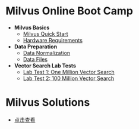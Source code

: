 # Milvus Online Boot Camp
- **Milvus Basics**
  * [Milvus Quick Start](milvus101/quickstart.md)
  * [Hardware Requirements](milvus101/hardware_platform.md)
- **Data Preparation**
  * [Data Normalization](data_preparation/data_normalization.md)
  * [Data Files](data_preparation/data_file_consideration.md)
- **Vector Search Lab Tests**
  * [Lab Test 1: One Million Vector Search](#----------)
  * [Lab Test 2: 100 Million Vector Search](#----------)



# Milvus Solutions

- [点击查看](solutions/README.md)
